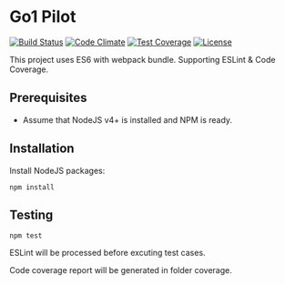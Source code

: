 # Go1 Pilot

[![Build Status](http://img.shields.io/travis/phuonghuynh/go1-pilot.svg?style=flat-square)](https://travis-ci.org/phuonghuynh/go1-pilot)
[![Code Climate](http://img.shields.io/codeclimate/github/phuonghuynh/go1-pilot.svg?style=flat-square)](https://codeclimate.com/github/phuonghuynh/go1-pilot)
[![Test Coverage](https://img.shields.io/codeclimate/coverage/github/phuonghuynh/go1-pilot.svg?style=flat-square)](https://codeclimate.com/github/codeclimate/codeclimate/coverage)
[![License](http://img.shields.io/:license-apache-blue.svg?style=flat-square)](http://www.apache.org/licenses/LICENSE-2.0.html)


This project uses ES6 with webpack bundle. Supporting ESLint & Code Coverage.

## Prerequisites
* Assume that NodeJS v4+ is installed and NPM is ready.

## Installation
Install NodeJS packages:
```
npm install
```

## Testing

```
npm test
```

ESLint will be processed before excuting test cases.

Code coverage report will be generated in folder coverage.